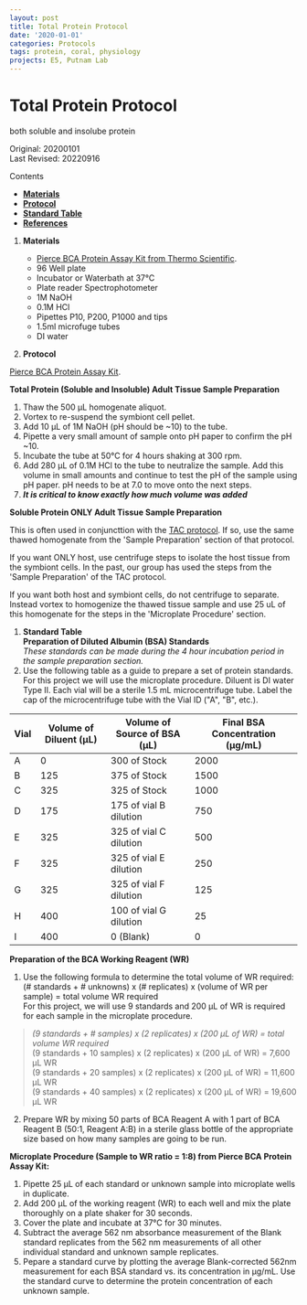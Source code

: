 ```yaml
---
layout: post
title: Total Protein Protocol
date: '2020-01-01'
categories: Protocols
tags: protein, coral, physiology
projects: E5, Putnam Lab
---
```


# Total Protein Protocol
both soluble and insolube protein  

Original: 20200101    
Last Revised: 20220916  

Contents  
- [**Materials**](#Materials)    
- [**Protocol**](#Protocol)  
- [**Standard Table**](#Table)  
- [**References**](#References)  
 
1. <a name="Materials"></a> **Materials**
    - [Pierce BCA Protein Assay Kit from Thermo Scientific](https://www.thermofisher.com/order/catalog/product/23225?SID=srch-srp-23225).  
    - 96 Well plate
    - Incubator or Waterbath at 37°C
    - Plate reader Spectrophotometer
    - 1M NaOH
    - 0.1M HCl
    - Pipettes P10, P200, P1000 and tips
    - 1.5ml microfuge tubes
    - DI water
 

2. <a name="Protocol"></a> **Protocol** 

[Pierce BCA Protein Assay Kit](/Users/hputnam/MyProjects/urol-e5/protocols/images/Pierce_BCA_Protein_Assay_UG.pdf). 

**Total Protein (Soluble and Insoluble) Adult Tissue Sample Preparation**  
1. Thaw the 500 μL homogenate aliquot.  
2. Vortex to re-suspend the symbiont cell pellet.   
5. Add 10 μL of 1M NaOH (pH should be ~10) to the tube.  
6. Pipette a very small amount of sample onto pH paper to confirm the pH ~10.  
7. Incubate the tube at 50&deg;C for 4 hours shaking at 300 rpm.  
8. Add 280 μL of 0.1M HCl to the tube to neutralize the sample. Add this volume in small amounts and continue to test the pH of the sample using pH paper. pH needs to be at 7.0 to move onto the next steps.  
9. **_It is critical to know exactly how much volume was added_**

**Soluble Protein ONLY Adult Tissue Sample Preparation** 

This is often used in conjuncttion with the [TAC protocol](https://github.com/Putnam-Lab/Lab_Management/blob/master/Lab_Resources/Physiology_Protocols/Total-Antioxidant-Capacity-Protocol.md). If so, use the same thawed homogenate from the 'Sample Preparation' section of that protocol. 

If you want ONLY host, use centrifuge steps to isolate the host tissue from the symbiont cells. In the past, our group has used the steps from the 'Sample Preparation' of the TAC protocol. 

If you want both host and symbiont cells, do not centrifuge to separate. Instead vortex to homogenize the thawed tissue sample and use 25 uL of this homogenate for the steps in the 'Microplate Procedure' section. 


1.  <a name="Table"></a> **Standard Table**  
**Preparation of Diluted Albumin (BSA) Standards**    
*These standards can be made during the 4 hour incubation period in the sample preparation section.*
1. Use the following table as a guide to prepare a set of protein standards. For this project we will use the microplate procedure. Diluent is DI water Type II. Each vial will be a sterile 1.5 mL microcentrifuge tube. Label the cap of the microcentrifuge tube with the Vial ID ("A", "B", etc.).  

| Vial | Volume of Diluent (μL) | Volume of Source of BSA (μL) | Final BSA Concentration (μg/mL) |
|------|------------------------|------------------------------|---------------------------------|
| A    | 0                      | 300 of Stock                 | 2000                            |
| B    | 125                    | 375 of Stock                 | 1500                            |
| C    | 325                    | 325 of Stock                 | 1000                            |
| D    | 175                    | 175 of vial B dilution       | 750                             |
| E    | 325                    | 325 of vial C dilution       | 500                             |
| F    | 325                    | 325 of vial E dilution       | 250                             |
| G    | 325                    | 325 of vial F dilution       | 125                             |
| H    | 400                    | 100 of vial G dilution       | 25                              |
| I    | 400                    | 0 (Blank)                    | 0                               |

**Preparation of the BCA Working Reagent (WR)**   
1. Use the following formula to determine the total volume of WR required:  
(# standards + # unknowns) x (# replicates) x (volume of WR per sample) = total volume WR required  
For this project, we will use 9 standards and 200 μL of WR is required for each sample in the microplate procedure.   
> *(9 standards + # samples) x (2 replicates) x (200 μL of WR) = total volume WR required*  
(9 standards + 10 samples) x (2 replicates) x (200 μL of WR) = 7,600 μL WR  
(9 standards + 20 samples) x (2 replicates) x (200 μL of WR) = 11,600 μL WR  
(9 standards + 40 samples) x (2 replicates) x (200 μL of WR) = 19,600 μL WR  

2. Prepare WR by mixing 50 parts of BCA Reagent A with 1 part of BCA Reagent B (50:1, Reagent A:B) in a sterile glass bottle of the appropriate size based on how many samples are going to be run.  

**Microplate Procedure (Sample to WR ratio = 1:8) from Pierce BCA Protein Assay Kit:**  
1. Pipette 25 μL of each standard or unknown sample into microplate wells in duplicate.  
2. Add 200 μL of the working reagent (WR) to each well and mix the plate thoroughly on a plate shaker for 30 seconds.  
3. Cover the plate and incubate at 37&deg;C for 30 minutes.  
4. Subtract the average 562 nm absorbance measurement of the Blank standard replicates from the 562 nm measurements of all other individual standard and unknown sample replicates.  
5. Pepare a standard curve by plotting the average Blank-corrected 562nm measurement for each BSA standard vs. its concentration in μg/mL. Use the standard curve to determine the protein concentration of each unknown sample.  
